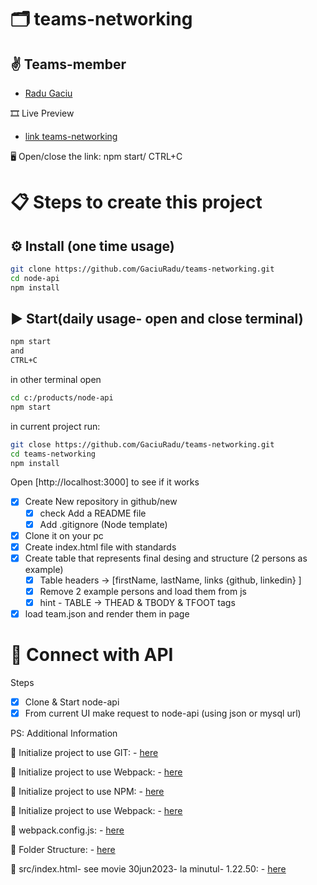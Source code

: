 # 🗂️ teams-networking

## ✌️ Teams-member

- [Radu Gaciu](https://github.com/GaciuRadu/teams-networking)

🎞 Live Preview

- [link teams-networking](https://gaciuradu.github.io/teams-networking/)

🖥️ Open/close the link: npm start/ CTRL+C

# 📋 Steps to create this project

## ⚙️ Install (one time usage)

```sh
git clone https://github.com/GaciuRadu/teams-networking.git
cd node-api
npm install
```

## ▶️ Start(daily usage- open and close terminal)

```sh
npm start
and
CTRL+C
```

in other terminal open

```sh
cd c:/products/node-api
npm start
```

in current project run:

```sh
git close https://github.com/GaciuRadu/teams-networking.git
cd teams-networking
npm install
```

Open [http://localhost:3000] to see if it works

- [x] Create New repository in github/new
  - [x] check Add a README file
  - [x] Add .gitignore (Node template)
- [x] Clone it on your pc
- [x] Create index.html file with standards
- [x] Create table that represents final desing and structure (2 persons as example)
  - [x] Table headers -> [firstName, lastName, links {github, linkedin} ]
  - [x] Remove 2 example persons and load them from js
  - [x] hint - TABLE -> THEAD & TBODY & TFOOT tags
- [x] load team.json and render them in page

# 🧩 Connect with API

Steps

- [x] Clone & Start node-api
- [x] From current UI make request to node-api (using json or mysql url)

PS: Additional Information

📃 Initialize project to use GIT: - [here](https://nmatei.github.io/web-intro-presentation/js#/git-init)

📄 Initialize project to use Webpack: - [here](https://nmatei.github.io/web-intro-presentation/js#/webpack-init)

📄 Initialize project to use NPM: - [here](https://nmatei.github.io/web-intro-presentation/js#/npm-init0)

📄 Initialize project to use Webpack: - [here](https://nmatei.github.io/web-intro-presentation/js#/webpack-init)

📄 webpack.config.js: - [here](https://nmatei.github.io/web-intro-presentation/js#/webpack-config)

📄 Folder Structure: - [here](https://nmatei.github.io/web-intro-presentation/js#/webpack-folder-structure)

📄 src/index.html- see movie 30jun2023- la minutul- 1.22.50: - [here](https://nmatei.github.io/web-intro-presentation/js#/remove-script-from-html)
